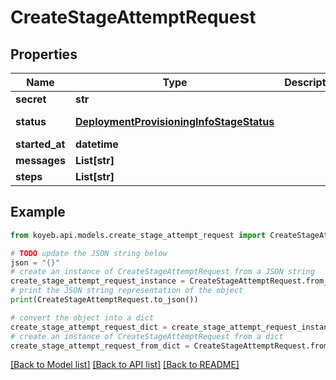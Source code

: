 # CreateStageAttemptRequest


## Properties

Name | Type | Description | Notes
------------ | ------------- | ------------- | -------------
**secret** | **str** |  | [optional] 
**status** | [**DeploymentProvisioningInfoStageStatus**](DeploymentProvisioningInfoStageStatus.md) |  | [optional] [default to DeploymentProvisioningInfoStageStatus.UNKNOWN]
**started_at** | **datetime** |  | [optional] 
**messages** | **List[str]** |  | [optional] 
**steps** | **List[str]** |  | [optional] 

## Example

```python
from koyeb.api.models.create_stage_attempt_request import CreateStageAttemptRequest

# TODO update the JSON string below
json = "{}"
# create an instance of CreateStageAttemptRequest from a JSON string
create_stage_attempt_request_instance = CreateStageAttemptRequest.from_json(json)
# print the JSON string representation of the object
print(CreateStageAttemptRequest.to_json())

# convert the object into a dict
create_stage_attempt_request_dict = create_stage_attempt_request_instance.to_dict()
# create an instance of CreateStageAttemptRequest from a dict
create_stage_attempt_request_from_dict = CreateStageAttemptRequest.from_dict(create_stage_attempt_request_dict)
```
[[Back to Model list]](../README.md#documentation-for-models) [[Back to API list]](../README.md#documentation-for-api-endpoints) [[Back to README]](../README.md)


